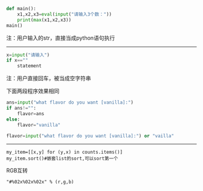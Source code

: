 ```python
def main():
    x1,x2,x3=eval(input("请输入3个数："))
    print(max(x1,x2,x3))
main()
```
注：用户输入的str，直接当成python语句执行

----
```python
x=input("请输入")
if x==""
    statement
```
注：用户直接回车，被当成空字符串


下面两段程序效果相同
```python
ans=input("what flavor do you want [vanilla]:")
if ans!="":
    flavor=ans
else:
    flavor="vanilla"
```
```python
flavor=input("what flavor do you want [vanilla]:") or "vailla"
```
------
```
my_item=[[x,y] for (y,x) in counts.items()]
my_item.sort()#嵌套list的sort,可以sort第一个
```
RGB互转
```
"#%02x%02x%02x" % (r,g,b)
```
